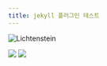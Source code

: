 ```yaml
---
title: jekyll 플러그인 테스트
---
```

<!--- wsrv.nl/lichtenstein.jpg --->


![Lichtenstein](https://wsrv.nl/?url=wsrv.nl/lichtenstein.jpg&w=300&h=300)

<!-- wsrv.nl/lichtenstein.jpg -->
<img src="https://wsrv.nl/?url=wsrv.nl/lichtenstein.jpg&w=300&h=300&default=wsrv.nl/placeholder.svg">



<img src="https://wsrv.nl/?url=www.codingkermit.github.io/assets/img/kermit/lovelyKermit.jpg&w=200&h=200&output=jpg&q=65&default=wsrv.nl/placeholder.svg" />
